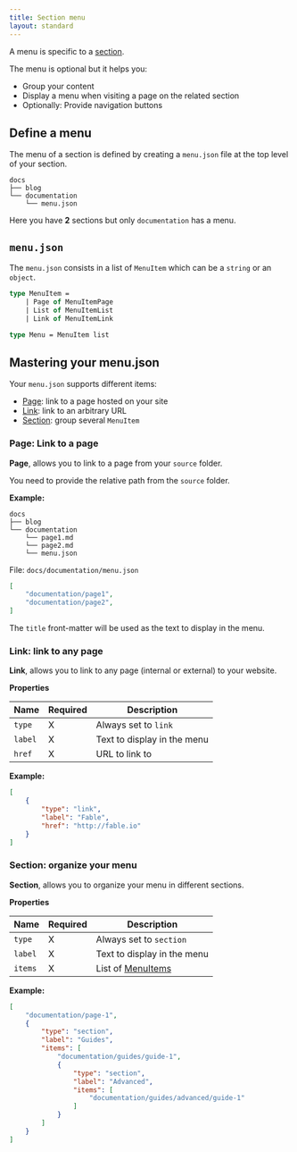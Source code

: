 ```yaml
---
title: Section menu
layout: standard
---
```


A menu is specific to a [section](/Nacara/documentation/nacara/guides/create-a-section.html).

The menu is optional but it helps you:

* Group your content
* Display a menu when visiting a page on the related section
* Optionally: Provide navigation buttons

## Define a menu

The menu of a section is defined by creating a `menu.json` file at the top level of your section.

```
docs
├── blog
└── documentation
    └── menu.json
```

Here you have **2** sections but only `documentation` has a menu.

## `menu.json`

The `menu.json` consists in a list of `MenuItem` which can be a `string` or an `object`.

```fsharp
type MenuItem =
    | Page of MenuItemPage
    | List of MenuItemList
    | Link of MenuItemLink

type Menu = MenuItem list
```

## Mastering your menu.json

Your `menu.json` supports different items:

- [Page](#Page:-Link-to-a-page): link to a page hosted on your site
- [Link](#Link:-link-to-any-page): link to an arbitrary URL
- [Section](#Section:-organize-your-menu): group several `MenuItem`

### Page: Link to a page

**Page**, allows you to link to a page from your `source` folder.

You need to provide the relative path from the `source` folder.

**Example:**

```
docs
├── blog
└── documentation
    └── page1.md
    └── page2.md
    └── menu.json
```

File: `docs/documentation/menu.json`

```json
[
    "documentation/page1",
    "documentation/page2",
]
```

The `title` front-matter will be used as the text to display in the menu.

### Link: link to any page

**Link**, allows you to link to any page (internal or external) to your website.

**Properties**

<table class="table is-narrow is-bordered">
    <thead>
        <tr>
            <th class="label-cell">Name</th>
            <th class="label-cell">Required</th>
            <th class="label-cell">Description</th>
        </tr>
    </thead>
    <tbody>
        <tr>
            <td class="has-text-centered" style="vertical-align: middle"><code>type</code></td>
            <td class="has-text-centered" style="vertical-align: middle">X</td>
            <td>Always set to <code>link</code></td>
        </tr>
        <tr>
            <td class="has-text-centered" style="vertical-align: middle"><code>label</code></td>
            <td class="has-text-centered" style="vertical-align: middle">X</td>
            <td>Text to display in the menu</td>
        </tr>
        <tr>
            <td class="has-text-centered" style="vertical-align: middle"><code>href</code></td>
            <td class="has-text-centered" style="vertical-align: middle">X</td>
            <td>URL to link to</td>
        </tr>
    </tbody>
</table>

**Example:**

```json
[
    {
        "type": "link",
        "label": "Fable",
        "href": "http://fable.io"
    }
]
```

### Section: organize your menu


**Section**, allows you to organize your menu in different sections.

**Properties**

<table class="table is-narrow is-bordered is-vcentered">
    <thead>
        <tr>
            <th class="label-cell">Name</th>
            <th class="label-cell">Required</th>
            <th class="label-cell">Description</th>
        </tr>
    </thead>
    <tbody>
        <tr>
            <td class="label-cell"><code>type</code></td>
            <td class="label-cell">X</td>
            <td>Always set to <code>section</code></td>
        </tr>
        <tr>
            <td class="label-cell"><code>label</code></td>
            <td class="label-cell">X</td>
            <td>Text to display in the menu</td>
        </tr>
        <tr>
            <td class="label-cell"><code>items</code></td>
            <td class="label-cell">X</td>
            <td>List of <a href="#menujson">MenuItems</a></td>
        </tr>
    </tbody>
</table>

**Example:**

```json
[
    "documentation/page-1",
    {
        "type": "section",
        "label": "Guides",
        "items": [
            "documentation/guides/guide-1",
            {
                "type": "section",
                "label": "Advanced",
                "items": [
                    "documentation/guides/advanced/guide-1"
                ]
            }
        ]
    }
]
```
